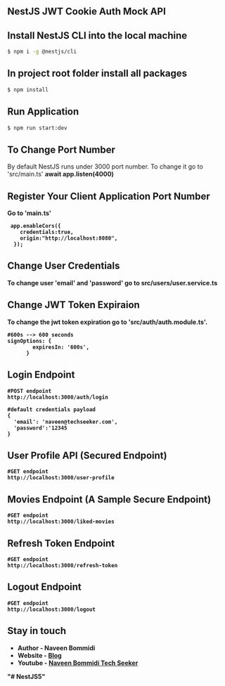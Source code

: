 ## NestJS JWT Cookie Auth Mock API

## Install NestJS CLI into the local machine

```bash
$ npm i -g @nestjs/cli
```

## In project root folder install all packages

```bash
$ npm install
```

## Run Application
```bash
$ npm run start:dev
```

## To Change Port Number

By default NestJS runs under 3000 port number.
To change it go to 'src/main.ts' <b>await app.listen(4000)<b>

## Register Your Client Application Port Number
Go to 'main.ts'
```
 app.enableCors({
    credentials:true,
    origin:"http://localhost:8080",
  });
```

## Change User Credentials
To change user 'email' and 'password' go to <b>src/users/user.service.ts<b>

## Change JWT Token Expiraion
To change the jwt token expiration go to 'src/auth/auth.module.ts'.
```
#600s --> 600 seconds
signOptions: {
        expiresIn: '600s',
      }
```

## Login Endpoint
```
#POST endpoint
http://localhost:3000/auth/login

#default credentials payload
{
  'email': 'naveen@techseeker.com',
  'password':'12345
}
```

## User Profile API (Secured Endpoint)
```
#GET endpoint
http://localhost:3000/user-profile
```

## Movies Endpoint (A Sample Secure Endpoint)
```
#GET endpoint
http://localhost:3000/liked-movies
```

## Refresh Token Endpoint
```
#GET endpoint
http://localhost:3000/refresh-token
```

## Logout Endpoint
```
#GET endpoint
http://localhost:3000/logout
```
## Stay in touch

- Author - Naveen Bommidi
- Website - [Blog](https://learmoreseekmore.com/)
- Youtube  - [Naveen Bommidi Tech Seeker](https://www.youtube.com/c/NaveenTechSeeker)

"# NestJS5" 
